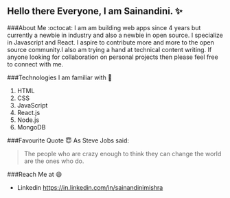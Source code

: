 ## Hello there Everyone, I am Sainandini.  :sparkles: 

###About Me :octocat:
I am  am building web apps since 4 years but currently a newbie in industry and also a newbie in open source. I specialize in Javascript and React. I aspire to contribute more and more to the open source community.I also am trying a hand at technical content writing.
If anyone looking for collaboration on personal projects then please feel free to connect with me.

###Technologies I am familiar with  :metal: 
1. HTML
2. CSS
3. JavaScript
4. React.js
5. Node.js
6. MongoDB 

###Favourite Quote  :innocent:
As Steve Jobs said:
> The people who are crazy enough to think they can change the world are the ones who do.

###Reach Me at :smile:
* Linkedin https://in.linkedin.com/in/sainandinimishra

